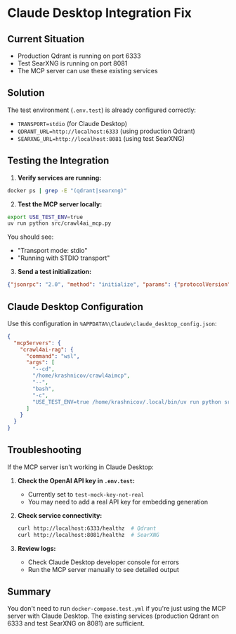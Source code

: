 # Claude Desktop Integration Fix

## Current Situation

- Production Qdrant is running on port 6333
- Test SearXNG is running on port 8081
- The MCP server can use these existing services

## Solution

The test environment (`.env.test`) is already configured correctly:

- `TRANSPORT=stdio` (for Claude Desktop)
- `QDRANT_URL=http://localhost:6333` (using production Qdrant)
- `SEARXNG_URL=http://localhost:8081` (using test SearXNG)

## Testing the Integration

1. **Verify services are running:**

```bash
docker ps | grep -E "(qdrant|searxng)"
```

2. **Test the MCP server locally:**

```bash
export USE_TEST_ENV=true
uv run python src/crawl4ai_mcp.py
```

You should see:

- "Transport mode: stdio"
- "Running with STDIO transport"

3. **Send a test initialization:**

```json
{"jsonrpc": "2.0", "method": "initialize", "params": {"protocolVersion": "0.1.0", "capabilities": {}, "clientInfo": {"name": "test", "version": "1.0"}}, "id": 1}
```

## Claude Desktop Configuration

Use this configuration in `%APPDATA%\Claude\claude_desktop_config.json`:

```json
{
  "mcpServers": {
    "crawl4ai-rag": {
      "command": "wsl",
      "args": [
        "--cd",
        "/home/krashnicov/crawl4aimcp",
        "--",
        "bash",
        "-c",
        "USE_TEST_ENV=true /home/krashnicov/.local/bin/uv run python src/crawl4ai_mcp.py"
      ]
    }
  }
}
```

## Troubleshooting

If the MCP server isn't working in Claude Desktop:

1. **Check the OpenAI API key in `.env.test`:**
   - Currently set to `test-mock-key-not-real`
   - You may need to add a real API key for embedding generation

2. **Check service connectivity:**

   ```bash
   curl http://localhost:6333/healthz  # Qdrant
   curl http://localhost:8081/healthz  # SearXNG
   ```

3. **Review logs:**
   - Check Claude Desktop developer console for errors
   - Run the MCP server manually to see detailed output

## Summary

You don't need to run `docker-compose.test.yml` if you're just using the MCP server with Claude Desktop. The existing services (production Qdrant on 6333 and test SearXNG on 8081) are sufficient.
